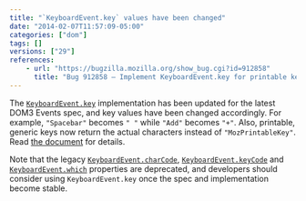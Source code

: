 ```yaml
---
title: "`KeyboardEvent.key` values have been changed"
date: "2014-02-07T11:57:09-05:00"
categories: ["dom"]
tags: []
versions: ["29"]
references:
    - url: "https://bugzilla.mozilla.org/show_bug.cgi?id=912858"
      title: "Bug 912858 – Implement KeyboardEvent.key for printable keys (except dead key handling)"
---
```

The [`KeyboardEvent.key`](https://developer.mozilla.org/docs/Web/API/KeyboardEvent.key) implementation has been updated for the latest DOM3 Events spec, and key values have been changed accordingly. For example, `"Spacebar"` becomes `" "` while `"Add"` becomes `"+"`. Also, printable, generic keys now return the actual characters instead of `"MozPrintableKey"`. Read [the document](https://developer.mozilla.org/docs/Web/API/KeyboardEvent.key) for details.

Note that the legacy [`KeyboardEvent.charCode`](https://developer.mozilla.org/docs/Web/API/KeyboardEvent.charCode), [`KeyboardEvent.keyCode`](https://developer.mozilla.org/docs/Web/API/KeyboardEvent.keyCode) and [`KeyboardEvent.which`](https://developer.mozilla.org/docs/Web/API/KeyboardEvent.which) properties are deprecated, and developers should consider using `KeyboardEvent.key` once the spec and implementation become stable.
